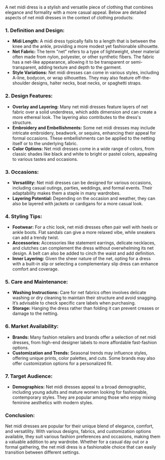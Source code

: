 A net midi dress is a stylish and versatile piece of clothing that combines elegance and formality with a more casual appeal. Below are detailed aspects of net midi dresses in the context of clothing products:

### 1. **Definition and Design:**
   - **Midi Length:** A midi dress typically falls to a length that is between the knee and the ankle, providing a more modest yet fashionable silhouette.
   - **Net Fabric:** The term "net" refers to a type of lightweight, sheer material often made from nylon, polyester, or other synthetic fibers. The fabric has a net-like appearance, allowing it to be transparent or semi-transparent, adding texture and depth to the garment.
   - **Style Variations:** Net midi dresses can come in various styles, including A-line, bodycon, or wrap silhouettes. They may also feature off-the-shoulder designs, halter necks, boat necks, or spaghetti straps.

### 2. **Design Features:**
   - **Overlay and Layering:** Many net midi dresses feature layers of net fabric over a solid underdress, which adds dimension and can create a more ethereal look. The layering also contributes to the dress's structure.
   - **Embroidery and Embellishments:** Some net midi dresses may include intricate embroidery, beadwork, or sequins, enhancing their appeal for formal occasions. These embellishments can be applied to the netting itself or to the underlying fabric.
   - **Color Options:** Net midi dresses come in a wide range of colors, from classic shades like black and white to bright or pastel colors, appealing to various tastes and occasions.

### 3. **Occasions:**
   - **Versatility:** Net midi dresses can be designed for various occasions, including casual outings, parties, weddings, and formal events. Their adaptability makes them a staple in many wardrobes.
   - **Layering Potential:** Depending on the occasion and weather, they can also be layered with jackets or cardigans for a more casual look.

### 4. **Styling Tips:**
   - **Footwear:** For a chic look, net midi dresses often pair well with heels or ankle boots. Flat sandals can give a more relaxed vibe, while sneakers can add a trendy twist.
   - **Accessories:** Accessories like statement earrings, delicate necklaces, and clutches can complement the dress without overwhelming its net design. A belt can also be added to cinch the waist and add definition.
   - **Inner Layering:** Given the sheer nature of the net, opting for a dress with a built-in slip or selecting a complementary slip dress can enhance comfort and coverage.

### 5. **Care and Maintenance:**
   - **Washing Instructions:** Care for net fabrics often involves delicate washing or dry cleaning to maintain their structure and avoid snagging. It’s advisable to check specific care labels when purchasing.
   - **Storage:** Hanging the dress rather than folding it can prevent creases or damage to the netting.

### 6. **Market Availability:**
   - **Brands:** Many fashion retailers and brands offer a selection of net midi dresses, from high-end designer labels to more affordable fast-fashion options. 
   - **Customization and Trends:** Seasonal trends may influence styles, offering unique prints, color palettes, and cuts. Some brands may also offer customization options for a personalized fit.

### 7. **Target Audience:**
   - **Demographics:** Net midi dresses appeal to a broad demographic, including young adults and mature women looking for fashionable, contemporary styles. They are popular among those who enjoy mixing feminine aesthetics with modern styles.

### Conclusion:
Net midi dresses are popular for their unique blend of elegance, comfort, and versatility. With various designs, fabrics, and customization options available, they suit various fashion preferences and occasions, making them a valuable addition to any wardrobe. Whether for a casual day out or a formal gathering, the net midi dress is a fashionable choice that can easily transition between different settings.